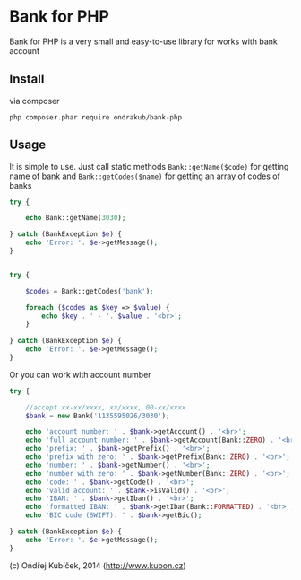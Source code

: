 Bank for PHP
================================

Bank for PHP is a very small and easy-to-use library for works with bank account

Install
-------
via composer

```
php composer.phar require ondrakub/bank-php
```

Usage
-----
It is simple to use. Just call static methods ``Bank::getName($code)`` for getting name of bank and ``Bank::getCodes($name)`` for getting an array of codes of banks

```php
try {

	echo Bank::getName(3030);

} catch (BankException $e) {
	echo 'Error: '. $e->getMessage();
}


try {

	$codes = Bank::getCodes('bank');

	foreach ($codes as $key => $value) {
		echo $key . ' - '. $value . '<br>';
	}
	
} catch (BankException $e) {
	echo 'Error: '. $e->getMessage();
}
```

Or you can work with account number

```php
try {

	//accept xx-xx/xxxx, xx/xxxx, 00-xx/xxxx
	$bank = new Bank('1135595026/3030');

	echo 'account number: ' . $bank->getAccount() . '<br>';
	echo 'full account number: ' . $bank->getAccount(Bank::ZERO) . '<br>';
	echo 'prefix: ' . $bank->getPrefix() . '<br>';
	echo 'prefix with zero: ' . $bank->getPrefix(Bank::ZERO) . '<br>';
	echo 'number: ' . $bank->getNumber() . '<br>';
	echo 'number with zero: ' . $bank->getNumber(Bank::ZERO) . '<br>';
	echo 'code: ' . $bank->getCode() . '<br>';
	echo 'valid account: ' . $bank->isValid() . '<br>';
	echo 'IBAN: ' . $bank->getIban() . '<br>';
	echo 'formatted IBAN: ' . $bank->getIban(Bank::FORMATTED) . '<br>';
	echo 'BIC code (SWIFT): ' . $bank->getBic();

} catch (BankException $e) {
	echo 'Error: '. $e->getMessage();
}

```

(c) Ondřej Kubíček, 2014 (http://www.kubon.cz)